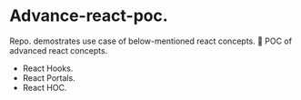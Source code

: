 # Advance-react-poc.

Repo. demostrates use case of below-mentioned react concepts. 👋
POC of advanced react concepts.

* React Hooks.
* React Portals.
* React HOC.
